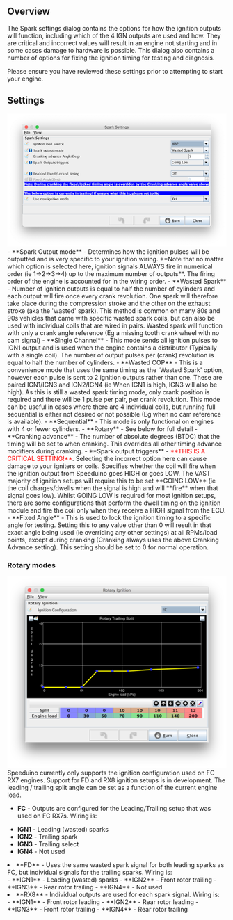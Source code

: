 Overview
--------

The Spark settings dialog contains the options for how the ignition outputs will function, including which of the 4 IGN outputs are used and how. They are critical and incorrect values will result in an engine not starting and in some cases damage to hardware is possible. This dialog also contains a number of options for fixing the ignition timing for testing and diagnosis.

Please ensure you have reviewed these settings prior to attempting to start your engine.

Settings
--------

<center>
<img src="https://raw.githubusercontent.com/speeduino/wiki/master/ignition/spark_settings.png" width="550" />

</center>
-   **Spark Output mode** - Determines how the ignition pulses will be outputted and is very specific to your ignition wiring. **Note that no matter which option is selected here, ignition signals ALWAYS fire in numerical order (ie 1-&gt;2-&gt;3-&gt;4) up to the maximum number of outputs**. The firing order of the engine is accounted for in the wiring order.
    -   **Wasted Spark** - Number of ignition outputs is equal to half the number of cylinders and each output will fire once every crank revolution. One spark will therefore take place during the compression stroke and the other on the exhaust stroke (aka the 'wasted' spark). This method is common on many 80s and 90s vehicles that came with specific wasted spark coils, but can also be used with individual coils that are wired in pairs. Wasted spark will function with only a crank angle reference (Eg a missing tooth crank wheel with no cam signal)
    -   **Single Channel** - This mode sends all ignition pulses to IGN1 output and is used when the engine contains a distributor (Typically with a single coil). The number of output pulses per (crank) revolution is equal to half the number of cylinders.
    -   **Wasted COP** - This is a convenience mode that uses the same timing as the 'Wasted Spark' option, however each pulse is sent to 2 ignition outputs rather than one. These are paired IGN1/IGN3 and IGN2/IGN4 (ie When IGN1 is high, IGN3 will also be high). As this is still a wasted spark timing mode, only crank position is required and there will be 1 pulse per pair, per crank revolution. This mode can be useful in cases where there are 4 individual coils, but running full sequential is either not desired or not possible (Eg when no cam reference is available).
    -   **Sequential** - This mode is only functional on engines with 4 or fewer cylinders.
    -   **Rotary** - See below for full detail
-   **Cranking advance** - The number of absolute degrees (BTDC) that the timing will be set to when cranking. This overrides all other timing advance modifiers during cranking.
-   **Spark output triggers** - <font color='red'>**THIS IS A CRITICAL SETTING!**</font>. Selecting the incorrect option here can cause damage to your igniters or coils. Specifies whether the coil will fire when the ignition output from Speeduino goes HIGH or goes LOW. The VAST majority of ignition setups will require this to be set **GOING LOW** (ie the coil charges/dwells when the signal is high and will **fire** when that signal goes low). Whilst GOING LOW is required for most ignition setups, there are some configurations that perform the dwell timing on the ignition module and fire the coil only when they receive a HIGH signal from the ECU.
-   **Fixed Angle** - This is used to lock the ignition timing to a specific angle for testing. Setting this to any value other than 0 will result in that exact angle being used (ie overriding any other settings) at all RPMs/load points, except during cranking (Cranking always uses the above Cranking Advance setting). This setting should be set to 0 for normal operation.

### Rotary modes

<center>
<img src="https://raw.githubusercontent.com/speeduino/wiki/master/ignition/rotary_settings.png" width="550" />

</center>
Speeduino currently only supports the ignition configuration used on FC RX7 engines. Support for FD and RX8 ignition setups is in development. The leading / trailing split angle can be set as a function of the current engine load.

-   **FC** - Outputs are configured for the Leading/Trailing setup that was used on FC RX7s. Wiring is:

<!-- -->

-   **IGN1** - Leading (wasted) sparks
-   **IGN2** - Trailing spark
-   **IGN3** - Trailing select
-   **IGN4** - Not used

<li>
**FD** - Uses the same wasted spark signal for both leading sparks as FC, but individual signals for the trailing sparks. Wiring is:

</li>
-   **IGN1** - Leading (wasted) sparks
-   **IGN2** - Front rotor trailing
-   **IGN3** - Rear rotor trailing
-   **IGN4** - Not used

<li>
**RX8** - Individual outputs are used for each spark signal. Wiring is:

</li>
-   **IGN1** - Front rotor leading
-   **IGN2** - Rear rotor leading
-   **IGN3** - Front rotor trailing
-   **IGN4** - Rear rotor trailing

</ul>
